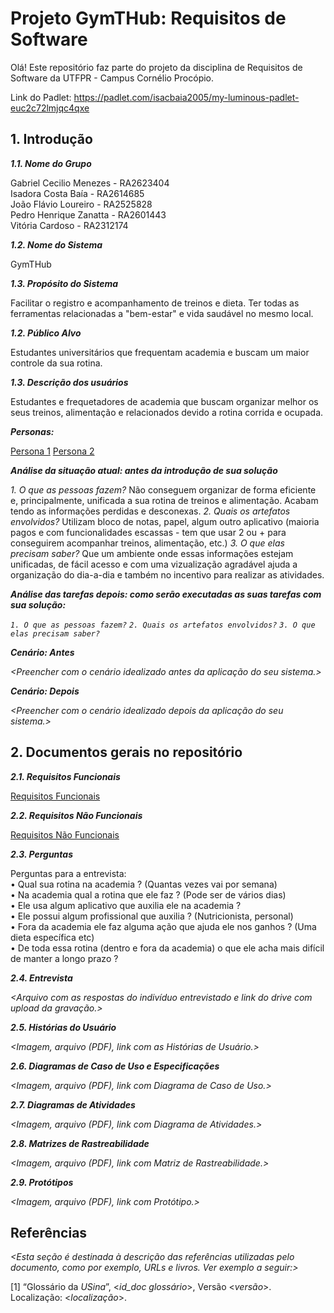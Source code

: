 
# Projeto GymTHub: Requisitos de Software

Olá! Este repositório faz parte do projeto da disciplina de Requisitos de Software da UTFPR - Campus Cornélio Procópio. 

Link do Padlet: https://padlet.com/isacbaia2005/my-luminous-padlet-euc2c72lmjqc4qxe

## 1. Introdução

***1.1.  Nome do Grupo***

Gabriel Cecilio Menezes - RA2623404 <br />
Isadora Costa Baía - RA2614685 <br />
João Flávio Loureiro - RA2525828 <br />
Pedro Henrique Zanatta - RA2601443 <br />
Vitória Cardoso - RA2312174

***1.2.  Nome do Sistema***

GymTHub

***1.3.  Propósito do Sistema***

Facilitar o registro e acompanhamento de treinos e dieta. Ter todas as ferramentas relacionadas a "bem-estar" e vida saudável no mesmo local.

***1.2.  Público Alvo***

Estudantes universitários que frequentam academia e buscam um maior controle da sua rotina.

***1.3. Descrição dos usuários***

Estudantes e frequetadores de academia que buscam organizar melhor os seus treinos, alimentação e relacionados devido a rotina corrida e ocupada.

***Personas:***

[Persona 1](https://github.com/sportech-equipe6/GymTHub/blob/c4f4b2fdaaacf8691680ec7ba39bd8e30334d99b/Personas/Persona1.jpeg)
[Persona 2](https://github.com/sportech-equipe6/GymTHub/blob/c4f4b2fdaaacf8691680ec7ba39bd8e30334d99b/Personas/Persona2.jpeg)

***Análise da situação atual: antes da introdução de sua solução***

*1. O que as pessoas fazem?* Não conseguem organizar de forma eficiente e, principalmente, unificada a sua rotina de treinos e alimentação. Acabam tendo as informações perdidas e desconexas. 
*2. Quais os artefatos envolvidos?* Utilizam bloco de notas, papel, algum outro aplicativo (maioria pagos e com funcionalidades escassas - tem que usar 2 ou + para conseguirem acompanhar treinos, alimentação, etc.) 
*3. O que elas precisam saber?* Que um ambiente onde essas informações estejam unificadas, de fácil acesso e com uma vizualização agradável ajuda a organização do dia-a-dia e também no incentivo para realizar as atividades.

***Análise das tarefas depois: como serão executadas as suas tarefas com sua solução:***

*`1. O que as pessoas fazem?`*
*`2. Quais os artefatos envolvidos?`*
*`3. O que elas precisam saber?`*

***Cenário: Antes***

*<Preencher com o cenário idealizado antes da aplicação do seu sistema.>*

***Cenário: Depois***

*<Preencher com o cenário idealizado depois da aplicação do seu sistema.>*

## 2. Documentos gerais no repositório

***2.1. Requisitos Funcionais***

[Requisitos Funcionais](https://github.com/sportech-equipe6/GymTHub/blob/e500b27f0e644d49a3c9182ad6e5a8a76fea8ea7/Requisitos/Requisitos%20Funcionais.pdf)

***2.2. Requisitos Não Funcionais***

[Requisitos Não Funcionais](https://github.com/sportech-equipe6/GymTHub/blob/e500b27f0e644d49a3c9182ad6e5a8a76fea8ea7/Requisitos/Requisitos%20Na%CC%83o-Funcionais.pdf)

***2.3. Perguntas***

Perguntas para a entrevista: <br />
•⁠  ⁠Qual sua rotina na academia ? (Quantas vezes vai por semana) <br />
•⁠  ⁠⁠Na academia qual a rotina que ele faz ? (Pode ser de vários dias) <br />
•⁠  ⁠⁠Ele usa algum aplicativo que auxilia ele na academia ? <br />
•⁠  ⁠⁠Ele possui algum profissional que auxilia ? (Nutricionista, personal) <br />
•⁠  ⁠⁠Fora da academia ele faz alguma ação que ajuda ele nos ganhos ? (Uma dieta específica etc) <br />
•⁠  ⁠⁠De toda essa rotina (dentro e fora da academia) o que ele acha mais difícil de manter a longo prazo ?<br />

***2.4. Entrevista***

*<Arquivo com as respostas do indivíduo entrevistado e link do drive com upload da gravação.>*

***2.5. Histórias do Usuário***

*<Imagem, arquivo (PDF), link com as Histórias de Usuário.>*

***2.6. Diagramas de Caso de Uso e Especificações***

*<Imagem, arquivo (PDF), link com Diagrama de Caso de Uso.>*

***2.7. Diagramas de Atividades***

*<Imagem, arquivo (PDF), link com Diagrama de Atividades.>*

***2.8. Matrizes de Rastreabilidade***

*<Imagem, arquivo (PDF), link com Matriz de Rastreabilidade.>*

***2.9. Protótipos***

*<Imagem, arquivo (PDF), link com Protótipo.>*

## Referências

*<Esta seção é destinada à descrição das referências utilizadas pelo documento, como por exemplo, URLs e livros. Ver exemplo a seguir:>*

[1] “Glossário da _USina_”, <_id_doc glossário_>, Versão <_versão_>. Localização: <_localização_>.
